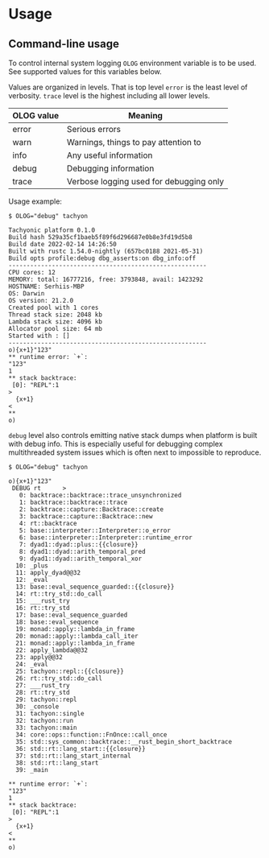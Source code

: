 # Usage

## Command-line usage

To control internal system logging ```OLOG``` environment variable is to be used. See supported values for this variables below. 

Values are organized in levels. That is top level ```error``` is the least level of verbosity. ```trace``` level is the highest including all lower levels.

| OLOG value | Meaning |
| --- | --- |
| error  | Serious errors |
| warn  | Warnings, things to pay attention to |
| info  | Any useful information |
| debug  | Debugging information |
| trace  | Verbose logging used for debugging only |


Usage example:

```os
$ OLOG="debug" tachyon
```
```o
Tachyonic platform 0.1.0
Build hash 529a35cf1baeb5f89f6d296687e0b8e3fd19d5b8
Build date 2022-02-14 14:26:50
Built with rustc 1.54.0-nightly (657bc0188 2021-05-31)
Build opts profile:debug dbg_asserts:on dbg_info:off
-------------------------------------------------------
CPU cores: 12
MEMORY: total: 16777216, free: 3793848, avail: 1423292
HOSTNAME: Serhiis-MBP
OS: Darwin
OS version: 21.2.0
Created pool with 1 cores
Thread stack size: 2048 kb
Lambda stack size: 4096 kb
Allocator pool size: 64 mb
Started with : []
-------------------------------------------------------
o){x+1}"123"
** runtime error: `+`:
"123"
1
** stack backtrace:
 [0]: "REPL":1
>
  {x+1}
<
**
o)
```

```debug``` level also controls emitting native stack dumps when platform is built with debug info. This is especially useful for debugging complex
 multithreaded system issues which is often next to impossible to reproduce.

```os
$ OLOG="debug" tachyon
```
```o
o){x+1}"123"
 DEBUG rt      >
   0: backtrace::backtrace::trace_unsynchronized
   1: backtrace::backtrace::trace
   2: backtrace::capture::Backtrace::create
   3: backtrace::capture::Backtrace::new
   4: rt::backtrace
   5: base::interpreter::Interpreter::o_error
   6: base::interpreter::Interpreter::runtime_error
   7: dyad1::dyad::plus::{{closure}}
   8: dyad1::dyad::arith_temporal_pred
   9: dyad1::dyad::arith_temporal_xor
  10: _plus
  11: apply_dyad@@32
  12: _eval
  13: base::eval_sequence_guarded::{{closure}}
  14: rt::try_std::do_call
  15: ___rust_try
  16: rt::try_std
  17: base::eval_sequence_guarded
  18: base::eval_sequence
  19: monad::apply::lambda_in_frame
  20: monad::apply::lambda_call_iter
  21: monad::apply::lambda_in_frame
  22: apply_lambda@@32
  23: apply@@32
  24: _eval
  25: tachyon::repl::{{closure}}
  26: rt::try_std::do_call
  27: ___rust_try
  28: rt::try_std
  29: tachyon::repl
  30: _console
  31: tachyon::single
  32: tachyon::run
  33: tachyon::main
  34: core::ops::function::FnOnce::call_once
  35: std::sys_common::backtrace::__rust_begin_short_backtrace
  36: std::rt::lang_start::{{closure}}
  37: std::rt::lang_start_internal
  38: std::rt::lang_start
  39: _main

** runtime error: `+`:
"123"
1
** stack backtrace:
 [0]: "REPL":1
>
  {x+1}
<
**
o)
```

